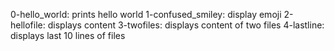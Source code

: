 0-hello_world: prints hello world
1-confused_smiley: display emoji 
2-hellofile: displays content 
3-twofiles: displays content of two files 
4-lastline: displays last 10 lines of files 
